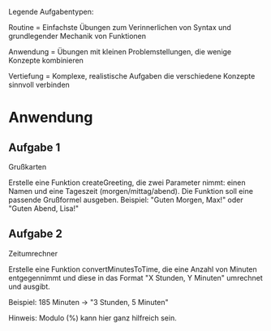 Legende Aufgabentypen:

Routine = Einfachste Übungen zum Verinnerlichen von Syntax und grundlegender Mechanik von Funktionen

Anwendung = Übungen mit kleinen Problemstellungen, die wenige Konzepte kombinieren

Vertiefung = Komplexe, realistische Aufgaben die verschiedene Konzepte sinnvoll verbinden


# Anwendung

## Aufgabe 1

Grußkarten

Erstelle eine Funktion createGreeting, die zwei Parameter nimmt: einen Namen und eine Tageszeit (morgen/mittag/abend). Die Funktion soll eine passende Grußformel ausgeben. Beispiel: "Guten Morgen, Max!" oder "Guten Abend, Lisa!"

## Aufgabe 2

Zeitumrechner

Erstelle eine Funktion convertMinutesToTime, die eine Anzahl von Minuten entgegennimmt und diese in das Format "X Stunden, Y Minuten" umrechnet und ausgibt.

Beispiel: 185 Minuten → "3 Stunden, 5 Minuten"

Hinweis: Modulo (%) kann hier ganz hilfreich sein.
